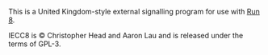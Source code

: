 This is a United Kingdom-style external signalling program for use with [Run
8](http://run8studios.com/).

IECC8 is © Christopher Head and Aaron Lau and is released under the terms of
GPL-3.

